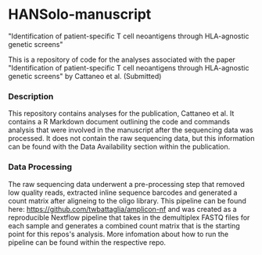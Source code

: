 # HANSolo-manuscript
"Identification of patient-specific T cell neoantigens through HLA-agnostic genetic screens"


This is a repository of code for the analyses associated with the paper "Identification of patient-specific T cell neoantigens through HLA-agnostic genetic screens" by Cattaneo et al. (Submitted)


### Description
This repository contains analyses for the publication, Cattaneo et al. It contains a R Markdown document outlining the code and commands analysis that were involved in the manuscript after the sequencing data was processed. It does not contain the raw sequencing data, but this information can be found with the Data Availability section within the publication. 

### Data Processing
The raw sequencing data underwent a pre-processing step that removed low quality reads, extracted inline sequence barcodes and generated a count matrix after aligneing to the oligo library. This pipeline can be found here: https://github.com/twbattaglia/amplicon-nf and was created as a reproducible Nextflow pipeline that takes in the demultiplex FASTQ files for each sample and generates a combined count matrix that is the starting point for this repos's analysis. More infomation about how to run the pipeline can be found within the respective repo.







